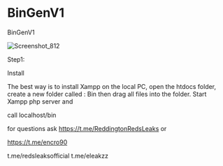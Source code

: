 # BinGenV1
BinGenV1


![Screenshot_812](https://user-images.githubusercontent.com/50181413/197831049-52fe644a-5a8d-45bf-9424-bf8476ed64d7.png)


Step1:

Install

The best way is to install Xampp on the local PC, open the htdocs folder, create a new folder called : Bin
then drag all files into the folder. Start Xampp php server and 

call localhost/bin

for questions ask
https://t.me/ReddingtonRedsLeaks
or

https://t.me/encro90

t.me/redsleaksofficial
t.me/eleakzz
